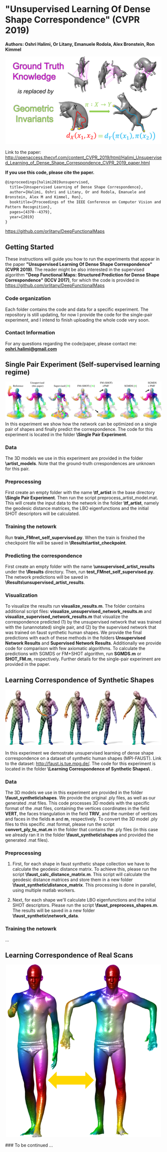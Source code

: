 # "Unsupervised Learning Of Dense Shape Correspondence" (CVPR 2019)

**Authors: Oshri Halimi, Or Litany, Emanuele Rodola, Alex Bronstein, Ron Kimmel**

![](https://github.com/OshriHalimi/unsupervised_learning_of_dense_shape_correspondence/blob/master/Picture1.png)

Link to the paper: http://openaccess.thecvf.com/content_CVPR_2019/html/Halimi_Unsupervised_Learning_of_Dense_Shape_Correspondence_CVPR_2019_paper.html

**If you use this code, please cite the paper.**
```
@inproceedings{halimi2019unsupervised,
  title={Unsupervised Learning of Dense Shape Correspondence},
  author={Halimi, Oshri and Litany, Or and Rodola, Emanuele and Bronstein, Alex M and Kimmel, Ron},
  booktitle={Proceedings of the IEEE Conference on Computer Vision and Pattern Recognition},
  pages={4370--4379},
  year={2019}
}
```
https://github.com/orlitany/DeepFunctionalMaps
## Getting Started
These instructions will guide you how to run the experiments that appear in the paper **"Unsupervised Learning Of Dense Shape Correspondence" (CVPR 2019)**. The reader might be also interested in the supervised algorithm **"Deep Functional Maps:
Structured Prediction for Dense Shape Correspondence" (ICCV 2017)**, for which the code is provided in https://github.com/orlitany/DeepFunctionalMaps

### Code organization
Each folder contains the code and data for a specific experiment.
The repository is still updating, for now I provide the code for the single-pair experiment, and I intend to finish uploading the whole code very soon. 
### Contact Information
For any questions regarding the code/paper, please contact me: **oshri.halimi@gmail.com**

## Single Pair Experiment (Self-supervised learning regime)
![](https://github.com/OshriHalimi/unsupervised_learning_of_dense_shape_correspondence/blob/master/Capture.PNG)
In this experiment we show how the network can be optimized on a single pair of shapes and finally predict the correspondence.
The code for this experiment is located in the folder **\Single Pair Experiment**. 
### Data
The 3D models we use in this experiment are provided in the folder **\artist_models**.
Note that the ground-truth crrespondences are unknown for this pair.

### Preprocessing
First create an empty folder with the name **\tf_artist** in the base directory **\Single Pair Experiment**.
Then run the script preprocess_artist_model.mat.
This will create the input data to the network in the folder **\tf_artist**, namely the geodesic distance matrices, the LBO eigenfunctions and the initial SHOT descriptors will be calculated.

### Training the netowrk
Run **train_FMnet_self_supervised.py**.
When the train is finished the checkpoint file will be saved in **\Results\artist_checkpoint**.

### Predicting the correspondence
First create an empty folder with the name **\unsupervised_artist_results** under the **\Results** directory.
Then, run **test_FMnet_self_supervised.py**. The network predictions will be saved in **\Results\unsupervised_artist_results**.

### Visualization
To visualize the results run **visualize_results.m**.
The folder contains additional script files: **visualize_unsupervised_network_results.m** and **visualize_supervised_network_results.m** that visualize the correspondence predicted (1) by the unsupervised network that was trained with the (unannotated) single pair, and (2) by the supervised network that was trained on faust synthetic human shapes. We provide the final predictions with each of these methods in the folders **Unsupervised Network Results** and **Supervised Network Results**. Additionally we provide code for comparison with few axiomatic algorithms. To calculate the predictions with SGMDS or FM+SHOT algorithm, run **SGMDS.m** or **SHOT_FM.m**, respectively. Further details for the single-pair experiment are provided in the paper.

## Learning Correspondence of Synthetic Shapes

![](https://github.com/OshriHalimi/unsupervised_learning_of_dense_shape_correspondence/blob/master/synFaustMen.jpg)

In this experiment we demostrate unsupervised learning of dense shape correspondence on a dataset of synthetic human shapes (MPI-FAUST). Link to the dataset: http://faust.is.tue.mpg.de/.
The code for this experiment is located in the folder **\Learning Correspondence of Synthetic Shapes\\** . 

### Data
The 3D models we use in this experiment are provided in the folder **\faust_synthetic\shapes**.
We provide the original .ply files, as well as our generated .mat files. This code processes 3D models with the specific format of the .mat files, containing the vertices coordinates in the field **VERT**, the faces triangulation in the field **TRIV**, and the number of vertices and faces in the fields **n** and **m**, respectively. To convert the 3D model .ply files to this specific .mat format, please run the script **convert_ply_to_mat.m** in the folder that contains the .ply files (in this case we already ran it in the folder **\faust_synthetic\shapes** and provided the generated .mat files). 

### Preprocessing
1. First, for each shape in faust synthetic shape collection we have to calculate the geodesic distance matrix.
To achieve this, please run the script **\faust_calc_distance_matrix.m**. This script will calculate the geodesic distance matrices and store them in a new folder **\faust_synthetic\distance_matrix**. This processing is done in parallel, using multiple matlab workers.

2. Next, for each shape we'll calculate LBO eigenfunctions and the initial SHOT descriptors. Please run the script **\faust_preprocess_shapes.m**. The results will be saved in a new folder **\faust_synthetic\network_data**.

### Training the netowrk
...

## Learning Correspondence of Real Scans
<p align="center">
  <img src="https://github.com/OshriHalimi/unsupervised_learning_of_dense_shape_correspondence/blob/master/scans.png" width="500" />
</p>
### To be continued ...
